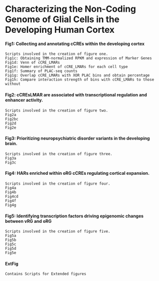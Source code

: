 # Characterizing the Non-Coding Genome of Glial Cells in the Developing Human Cortex

#### Fig1: Collecting and annotating cCREs within the developing cortex  ####
    Scripts involved in the creation of figure one.
    Fig1c: Obtaining TMM-normalized RPKM and expression of Marker Genes
    Fig1d: Venn of cCRE_LMARs
    Fig1e: Homer enrichment of cCRE_LMARs for each cell type
    Fig1f: Summary of PLAC-seq counts
    Fig1g: Overlap cCRE_LMARs with XOR PLAC bins and obtain percentage
    Fig1h: Compare interaction strength of bins with cCRE_LMARs to those without

#### Fig2: cCREsLMAR  are associated with transcriptional regulation and enhancer activity. ####
    Scripts involved in the creation of figure two.
    Fig2a
    Fig2bc
    Fig2d
    Fig2e
    
#### Fig3: Prioritizing neuropsychiatric disorder variants in the developing brain. ####
    Scripts involved in the creation of figure three.    
    Fig3a
    Fig3c

#### Fig4: HARs enriched within oRG cCREs regulating cortical expansion.  ####
    Scripts involved in the creation of figure four.    
    Fig4a
    Fig4b
    Fig4cd
    Fig4f
    Fig4g
    
#### Fig5: Identifying transcription factors driving epigenomic changes between vRG and oRG  ####
    Scripts involved in the creation of figure five.    
    Fig5a
    Fig5b
    Fig5c
    Fig5d
    Fig5e
 
#### ExtFig #### 
    Contains Scripts for Extended figures